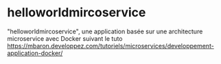 # helloworldmircoservice
"helloworldmircoservice", une application basée sur une architecture microservice avec Docker suivant le tuto https://mbaron.developpez.com/tutoriels/microservices/developpement-application-docker/
